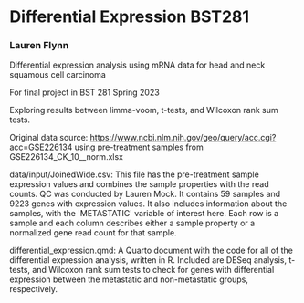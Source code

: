 # Differential Expression BST281

### Lauren Flynn

Differential expression analysis using mRNA data for head and neck squamous cell carcinoma

For final project in BST 281 Spring 2023

Exploring results between limma-voom, t-tests, and Wilcoxon rank sum tests.

Original data source: https://www.ncbi.nlm.nih.gov/geo/query/acc.cgi?acc=GSE226134 using pre-treatment samples from GSE226134_CK_10__norm.xlsx

data/input/JoinedWide.csv: This file has the pre-treatment sample expression values and combines the sample properties with the read counts. QC was conducted by Lauren Mock. It contains 59 samples and 9223 genes with expression values. It also includes information about the samples, with the 'METASTATIC' variable of interest here. Each row is a sample and each column describes either a sample property or a normalized gene read count for that sample. 

differential_expression.qmd: A Quarto document with the code for all of the differential expression analysis, written in R. Included are DESeq analysis, t-tests, and Wilcoxon rank sum tests to check for genes with differential expression between the metastatic and non-metastatic groups, respectively.

